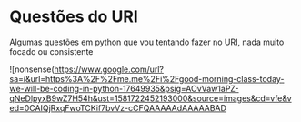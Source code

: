 <h1> Questões do URI</h1>
<p> Algumas questões em python que vou tentando fazer no URI, nada muito focado ou consistente<p>
  
![nonsense(https://www.google.com/url?sa=i&url=https%3A%2F%2Fme.me%2Fi%2Fgood-morning-class-today-we-will-be-coding-in-python-17649935&psig=AOvVaw1aPZ-qNeDlpyxB9wZ7H54h&ust=1581722452193000&source=images&cd=vfe&ved=0CAIQjRxqFwoTCKif7bvVz-cCFQAAAAAdAAAAABAD
